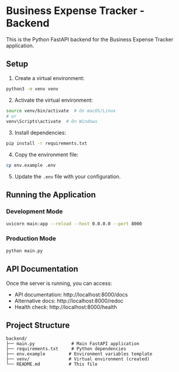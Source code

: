 # Business Expense Tracker - Backend

This is the Python FastAPI backend for the Business Expense Tracker application.

## Setup

1. Create a virtual environment:
```bash
python3 -m venv venv
```

2. Activate the virtual environment:
```bash
source venv/bin/activate  # On macOS/Linux
# or
venv\Scripts\activate  # On Windows
```

3. Install dependencies:
```bash
pip install -r requirements.txt
```

4. Copy the environment file:
```bash
cp env.example .env
```

5. Update the `.env` file with your configuration.

## Running the Application

### Development Mode
```bash
uvicorn main:app --reload --host 0.0.0.0 --port 8000
```

### Production Mode
```bash
python main.py
```

## API Documentation

Once the server is running, you can access:
- API documentation: http://localhost:8000/docs
- Alternative docs: http://localhost:8000/redoc
- Health check: http://localhost:8000/health

## Project Structure

```
backend/
├── main.py              # Main FastAPI application
├── requirements.txt     # Python dependencies
├── env.example         # Environment variables template
├── venv/               # Virtual environment (created)
└── README.md           # This file
``` 